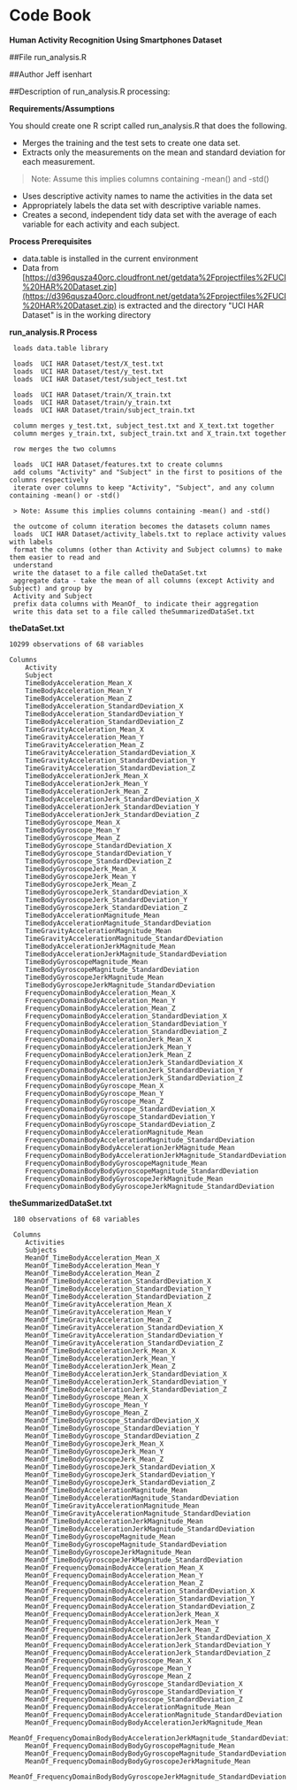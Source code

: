 
Code Book
=====================

**Human Activity Recognition Using Smartphones Dataset**


##File
run_analysis.R

##Author 
Jeff isenhart

##Description of run_analysis.R processing:

**Requirements/Assumptions**

You should create one R script called run_analysis.R that does the following. 
* Merges the training and the test sets to create one data set.
* Extracts only the measurements on the mean and standard deviation for each measurement. 

> Note: Assume this implies columns containing -mean() and -std()

* Uses descriptive activity names to name the activities in the data set
* Appropriately labels the data set with descriptive variable names. 
* Creates a second, independent tidy data set with the average of each variable for each activity and 
each subject. 

**Process Prerequisites**

* data.table is installed in the current environment
* Data from [https://d396qusza40orc.cloudfront.net/getdata%2Fprojectfiles%2FUCI%20HAR%20Dataset.zip](https://d396qusza40orc.cloudfront.net/getdata%2Fprojectfiles%2FUCI%20HAR%20Dataset.zip)
is extracted and the directory "UCI HAR Dataset" is in the working directory
     
**run_analysis.R Process**     

     loads data.table library
     
     loads  UCI HAR Dataset/test/X_test.txt
     loads  UCI HAR Dataset/test/y_test.txt
     loads  UCI HAR Dataset/test/subject_test.txt
     
     loads  UCI HAR Dataset/train/X_train.txt
     loads  UCI HAR Dataset/train/y_train.txt
     loads  UCI HAR Dataset/train/subject_train.txt
     
     column merges y_test.txt, subject_test.txt and X_text.txt together
     column merges y_train.txt, subject_train.txt and X_train.txt together
     
     row merges the two columns
     
     loads  UCI HAR Dataset/features.txt to create columns
     add colums "Activity" and "Subject" in the first to positions of the columns respectively
     iterate over columns to keep "Activity", "Subject", and any column containing -mean() or -std()
     
     > Note: Assume this implies columns containing -mean() and -std()
     
     the outcome of column iteration becomes the datasets column names
     loads  UCI HAR Dataset/activity_labels.txt to replace activity values with labels
     format the columns (other than Activity and Subject columns) to make them easier to read and 
     understand
     write the dataset to a file called theDataSet.txt
     aggregate data - take the mean of all columns (except Activity and Subject) and group by 
     Activity and Subject
     prefix data columns with MeanOf_ to indicate their aggregation
     write this data set to a file called theSummarizedDataSet.txt
     

     
 **theDataSet.txt**
 
 
 	10299 observations of 68 variables
 	
 	Columns
		Activity
		Subject
		TimeBodyAcceleration_Mean_X
		TimeBodyAcceleration_Mean_Y
		TimeBodyAcceleration_Mean_Z
		TimeBodyAcceleration_StandardDeviation_X
		TimeBodyAcceleration_StandardDeviation_Y
		TimeBodyAcceleration_StandardDeviation_Z
		TimeGravityAcceleration_Mean_X
		TimeGravityAcceleration_Mean_Y
		TimeGravityAcceleration_Mean_Z
		TimeGravityAcceleration_StandardDeviation_X
		TimeGravityAcceleration_StandardDeviation_Y
		TimeGravityAcceleration_StandardDeviation_Z
		TimeBodyAccelerationJerk_Mean_X
		TimeBodyAccelerationJerk_Mean_Y
		TimeBodyAccelerationJerk_Mean_Z
		TimeBodyAccelerationJerk_StandardDeviation_X
		TimeBodyAccelerationJerk_StandardDeviation_Y
		TimeBodyAccelerationJerk_StandardDeviation_Z
		TimeBodyGyroscope_Mean_X
		TimeBodyGyroscope_Mean_Y
		TimeBodyGyroscope_Mean_Z
		TimeBodyGyroscope_StandardDeviation_X
		TimeBodyGyroscope_StandardDeviation_Y
		TimeBodyGyroscope_StandardDeviation_Z
		TimeBodyGyroscopeJerk_Mean_X
		TimeBodyGyroscopeJerk_Mean_Y
		TimeBodyGyroscopeJerk_Mean_Z
		TimeBodyGyroscopeJerk_StandardDeviation_X
		TimeBodyGyroscopeJerk_StandardDeviation_Y
		TimeBodyGyroscopeJerk_StandardDeviation_Z
		TimeBodyAccelerationMagnitude_Mean
		TimeBodyAccelerationMagnitude_StandardDeviation
		TimeGravityAccelerationMagnitude_Mean
		TimeGravityAccelerationMagnitude_StandardDeviation
		TimeBodyAccelerationJerkMagnitude_Mean
		TimeBodyAccelerationJerkMagnitude_StandardDeviation
		TimeBodyGyroscopeMagnitude_Mean
		TimeBodyGyroscopeMagnitude_StandardDeviation
		TimeBodyGyroscopeJerkMagnitude_Mean
		TimeBodyGyroscopeJerkMagnitude_StandardDeviation
		FrequencyDomainBodyAcceleration_Mean_X
		FrequencyDomainBodyAcceleration_Mean_Y
		FrequencyDomainBodyAcceleration_Mean_Z
		FrequencyDomainBodyAcceleration_StandardDeviation_X
		FrequencyDomainBodyAcceleration_StandardDeviation_Y
		FrequencyDomainBodyAcceleration_StandardDeviation_Z
		FrequencyDomainBodyAccelerationJerk_Mean_X
		FrequencyDomainBodyAccelerationJerk_Mean_Y
		FrequencyDomainBodyAccelerationJerk_Mean_Z
		FrequencyDomainBodyAccelerationJerk_StandardDeviation_X
		FrequencyDomainBodyAccelerationJerk_StandardDeviation_Y
		FrequencyDomainBodyAccelerationJerk_StandardDeviation_Z
		FrequencyDomainBodyGyroscope_Mean_X
		FrequencyDomainBodyGyroscope_Mean_Y
		FrequencyDomainBodyGyroscope_Mean_Z
		FrequencyDomainBodyGyroscope_StandardDeviation_X
		FrequencyDomainBodyGyroscope_StandardDeviation_Y
		FrequencyDomainBodyGyroscope_StandardDeviation_Z
		FrequencyDomainBodyAccelerationMagnitude_Mean
		FrequencyDomainBodyAccelerationMagnitude_StandardDeviation
		FrequencyDomainBodyBodyAccelerationJerkMagnitude_Mean
		FrequencyDomainBodyBodyAccelerationJerkMagnitude_StandardDeviation
		FrequencyDomainBodyBodyGyroscopeMagnitude_Mean
		FrequencyDomainBodyBodyGyroscopeMagnitude_StandardDeviation
		FrequencyDomainBodyBodyGyroscopeJerkMagnitude_Mean
		FrequencyDomainBodyBodyGyroscopeJerkMagnitude_StandardDeviation
		

**theSummarizedDataSet.txt**
 
     180 observations of 68 variables
     
     Columns
     	Activities
		Subjects
		MeanOf_TimeBodyAcceleration_Mean_X
		MeanOf_TimeBodyAcceleration_Mean_Y
		MeanOf_TimeBodyAcceleration_Mean_Z
		MeanOf_TimeBodyAcceleration_StandardDeviation_X
		MeanOf_TimeBodyAcceleration_StandardDeviation_Y
		MeanOf_TimeBodyAcceleration_StandardDeviation_Z
		MeanOf_TimeGravityAcceleration_Mean_X
		MeanOf_TimeGravityAcceleration_Mean_Y
		MeanOf_TimeGravityAcceleration_Mean_Z
		MeanOf_TimeGravityAcceleration_StandardDeviation_X
		MeanOf_TimeGravityAcceleration_StandardDeviation_Y
		MeanOf_TimeGravityAcceleration_StandardDeviation_Z
		MeanOf_TimeBodyAccelerationJerk_Mean_X
		MeanOf_TimeBodyAccelerationJerk_Mean_Y
		MeanOf_TimeBodyAccelerationJerk_Mean_Z
		MeanOf_TimeBodyAccelerationJerk_StandardDeviation_X
		MeanOf_TimeBodyAccelerationJerk_StandardDeviation_Y
		MeanOf_TimeBodyAccelerationJerk_StandardDeviation_Z
		MeanOf_TimeBodyGyroscope_Mean_X
		MeanOf_TimeBodyGyroscope_Mean_Y
		MeanOf_TimeBodyGyroscope_Mean_Z
		MeanOf_TimeBodyGyroscope_StandardDeviation_X
		MeanOf_TimeBodyGyroscope_StandardDeviation_Y
		MeanOf_TimeBodyGyroscope_StandardDeviation_Z
		MeanOf_TimeBodyGyroscopeJerk_Mean_X
		MeanOf_TimeBodyGyroscopeJerk_Mean_Y
		MeanOf_TimeBodyGyroscopeJerk_Mean_Z
		MeanOf_TimeBodyGyroscopeJerk_StandardDeviation_X
		MeanOf_TimeBodyGyroscopeJerk_StandardDeviation_Y
		MeanOf_TimeBodyGyroscopeJerk_StandardDeviation_Z
		MeanOf_TimeBodyAccelerationMagnitude_Mean
		MeanOf_TimeBodyAccelerationMagnitude_StandardDeviation
		MeanOf_TimeGravityAccelerationMagnitude_Mean
		MeanOf_TimeGravityAccelerationMagnitude_StandardDeviation
		MeanOf_TimeBodyAccelerationJerkMagnitude_Mean
		MeanOf_TimeBodyAccelerationJerkMagnitude_StandardDeviation
		MeanOf_TimeBodyGyroscopeMagnitude_Mean
		MeanOf_TimeBodyGyroscopeMagnitude_StandardDeviation
		MeanOf_TimeBodyGyroscopeJerkMagnitude_Mean
		MeanOf_TimeBodyGyroscopeJerkMagnitude_StandardDeviation
		MeanOf_FrequencyDomainBodyAcceleration_Mean_X
		MeanOf_FrequencyDomainBodyAcceleration_Mean_Y
		MeanOf_FrequencyDomainBodyAcceleration_Mean_Z
		MeanOf_FrequencyDomainBodyAcceleration_StandardDeviation_X
		MeanOf_FrequencyDomainBodyAcceleration_StandardDeviation_Y
		MeanOf_FrequencyDomainBodyAcceleration_StandardDeviation_Z
		MeanOf_FrequencyDomainBodyAccelerationJerk_Mean_X
		MeanOf_FrequencyDomainBodyAccelerationJerk_Mean_Y
		MeanOf_FrequencyDomainBodyAccelerationJerk_Mean_Z
		MeanOf_FrequencyDomainBodyAccelerationJerk_StandardDeviation_X
		MeanOf_FrequencyDomainBodyAccelerationJerk_StandardDeviation_Y
		MeanOf_FrequencyDomainBodyAccelerationJerk_StandardDeviation_Z
		MeanOf_FrequencyDomainBodyGyroscope_Mean_X
		MeanOf_FrequencyDomainBodyGyroscope_Mean_Y
		MeanOf_FrequencyDomainBodyGyroscope_Mean_Z
		MeanOf_FrequencyDomainBodyGyroscope_StandardDeviation_X
		MeanOf_FrequencyDomainBodyGyroscope_StandardDeviation_Y
		MeanOf_FrequencyDomainBodyGyroscope_StandardDeviation_Z
		MeanOf_FrequencyDomainBodyAccelerationMagnitude_Mean
		MeanOf_FrequencyDomainBodyAccelerationMagnitude_StandardDeviation
		MeanOf_FrequencyDomainBodyBodyAccelerationJerkMagnitude_Mean
		MeanOf_FrequencyDomainBodyBodyAccelerationJerkMagnitude_StandardDeviation
		MeanOf_FrequencyDomainBodyBodyGyroscopeMagnitude_Mean
		MeanOf_FrequencyDomainBodyBodyGyroscopeMagnitude_StandardDeviation
		MeanOf_FrequencyDomainBodyBodyGyroscopeJerkMagnitude_Mean
		MeanOf_FrequencyDomainBodyBodyGyroscopeJerkMagnitude_StandardDeviation
     
     